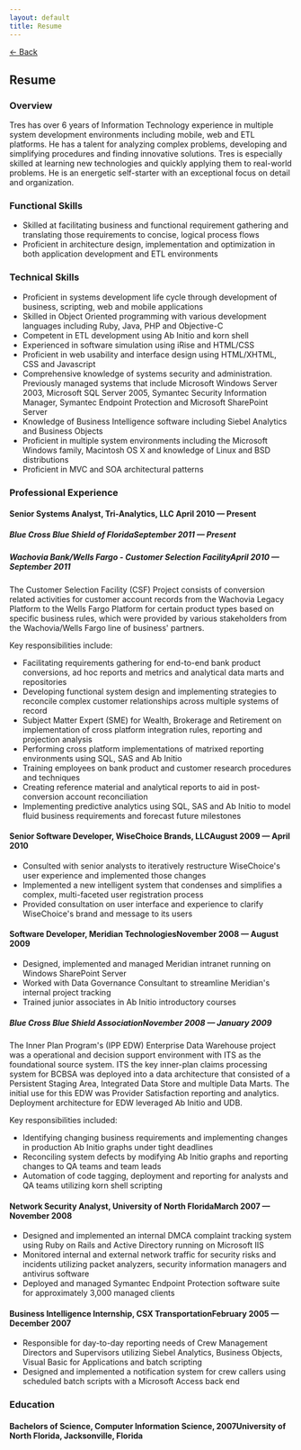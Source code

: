 ```yaml
---
layout: default
title: Resume
---
```


<div>
<a href="/" class="back">&larr; Back</a>
<h2>Resume</h2>
</div>

### Overview ###

Tres has over 6 years of Information Technology experience in multiple system development environments including mobile, 
web and ETL platforms. He has a talent for analyzing complex problems, developing and simplifying procedures and finding 
innovative solutions. Tres is especially skilled at learning new technologies and quickly applying them to real-world 
problems. He is an energetic self-starter with an exceptional focus on detail and organization.

### Functional Skills ###

- Skilled at facilitating business and functional requirement gathering and translating those requirements to concise, logical process flows
- Proficient in architecture design, implementation and optimization in both application development and ETL environments

### Technical Skills ###

- Proficient in systems development life cycle through development of business, scripting, web and mobile applications
- Skilled in Object Oriented programming with various development languages including Ruby, Java, PHP and Objective-C
- Competent in ETL development using Ab Initio and korn shell
- Experienced in software simulation using iRise and HTML/CSS
- Proficient in web usability and interface design using HTML/XHTML, CSS and Javascript
- Comprehensive knowledge of systems security and administration. Previously managed systems that include Microsoft Windows Server 2003, Microsoft SQL Server 2005, Symantec Security Information Manager, Symantec Endpoint Protection and Microsoft SharePoint Server
- Knowledge of Business Intelligence software including Siebel Analytics and Business Objects
- Proficient in multiple system environments including the Microsoft Windows family, Macintosh OS X and knowledge of Linux and BSD distributions
- Proficient in MVC and SOA architectural patterns

### Professional Experience ###

#### Senior Systems Analyst, Tri-Analytics, LLC <span>April 2010 &mdash; Present</span> ####

<div class="client">
<h5>Blue Cross Blue Shield of Florida<span>September 2011 &mdash; Present</span></h5>
</div>

<div class="client">
<h5>Wachovia Bank/Wells Fargo - Customer Selection Facility<span>April 2010 &mdash; September 2011</span></h5>
<p>The Customer Selection Facility (CSF) Project consists of conversion related activities for customer account records from the Wachovia Legacy Platform to the Wells Fargo Platform for certain product types based on specific business rules, which were provided by various stakeholders from the Wachovia/Wells Fargo line of business' partners.</p>
<p>Key responsibilities include:</p>
<ul>
	<li>Facilitating requirements gathering for end-to-end bank product conversions, ad hoc reports and metrics and analytical data marts and repositories</li>
	<li>Developing functional system design and implementing strategies to reconcile complex customer relationships across multiple systems of record</li>
	<li>Subject Matter Expert (SME) for Wealth, Brokerage and Retirement on implementation of cross platform integration rules, reporting and projection analysis</li>
	<li>Performing cross platform implementations of matrixed reporting environments using SQL, SAS and Ab Initio</li>
	<li>Training employees on bank product and customer research procedures and techniques</li>
	<li>Creating reference material and analytical reports to aid in post-conversion account reconciliation</li>
	<li>Implementing predictive analytics using SQL, SAS and Ab Initio to model fluid business requirements and forecast future milestones</li>
</ul>
</div>

#### Senior Software Developer, WiseChoice Brands, LLC<span>August 2009 &mdash; April 2010</span> ####

- Consulted with senior analysts to iteratively restructure WiseChoice's user experience and implemented those changes
- Implemented a new intelligent system that condenses and simplifies a complex, multi-faceted user registration process
- Provided consultation on user interface and experience to clarify WiseChoice's brand and message to its users

#### Software Developer, Meridian Technologies<span>November 2008 &mdash; August 2009</span> ####

- Designed, implemented and managed Meridian intranet running on Windows SharePoint Server
- Worked with Data Governance Consultant to streamline Meridian's internal project tracking
- Trained junior associates in Ab Initio introductory courses

<div class="client">
<h5>Blue Cross Blue Shield Association<span>November 2008 &mdash; January 2009</span></h5>
<p>The Inner Plan Program's (IPP EDW) Enterprise Data Warehouse project was a operational and decision support environment with ITS as the foundational source system. ITS the key inner-plan claims processing system for BCBSA was deployed into a data architecture that consisted of a Persistent Staging Area, Integrated Data Store and multiple Data Marts. The initial use for this EDW was Provider Satisfaction reporting and analytics. Deployment architecture for EDW leveraged Ab Initio and UDB.</p>
<p>Key responsibilities included:</p>
<ul>
	<li>Identifying changing business requirements and implementing changes in production Ab Initio graphs under tight deadlines</li>
	<li>Reconciling system defects by modifying Ab Initio graphs and reporting changes to QA teams and team leads</li>
	<li>Automation of code tagging, deployment and reporting for analysts and QA teams utilizing korn shell scripting</li>
</ul>
</div>

#### Network Security Analyst, University of North Florida<span>March 2007 &mdash; November 2008</span> ####

- Designed and implemented an internal DMCA complaint tracking system using Ruby on Rails and Active Directory running on Microsoft IIS
- Monitored internal and external network traffic for security risks and incidents utilizing packet analyzers, security information managers and antivirus software
- Deployed and managed Symantec Endpoint Protection software suite for approximately 3,000 managed clients

#### Business Intelligence Internship, CSX Transportation<span>February 2005 &mdash; December 2007</span> ####

- Responsible for day-to-day reporting needs of Crew Management Directors and Supervisors utilizing Siebel Analytics, Business Objects, Visual Basic for Applications and batch scripting
- Designed and implemented a notification system for crew callers using scheduled batch scripts with a Microsoft Access back end

### Education ###
#### Bachelors of Science, Computer Information Science, 2007<span>University of North Florida, Jacksonville, Florida</span> ####
